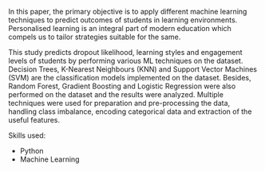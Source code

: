 In this paper, the primary objective is to apply 
different machine learning techniques to predict outcomes of 
students in learning environments. Personalised learning is an 
integral part of modern education which compels us to tailor 
strategies suitable for the same. 

This study predicts dropout likelihood, learning styles and engagement 
levels of students by performing various ML techniques on the dataset. 
Decision Trees, K-Nearest Neighbours (KNN) and Support Vector Machines 
(SVM) are the classification models implemented on the dataset. 
Besides, Random Forest, Gradient Boosting and Logistic 
Regression were also performed on the dataset and the results 
were analyzed. Multiple techniques were used for preparation and 
pre-processing the data, handling class imbalance, encoding 
categorical data and extraction of the useful features.

Skills used:
* Python
* Machine Learning
